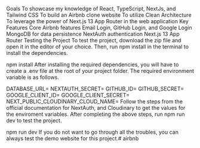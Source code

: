 Goals
To showcase my knowledge of React, TypeScript, NextJs, and Tailwind CSS
To build an Airbnb clone website
To utilize Clean Architecture
To leverage the power of Next.js 13 App Router in the web application
Key Features
Core Airbnb features
Email Login, GitHub Login, and Google Login
MongoDB for data persistence
NextAuth authentication
Next.js 13 App Router
Testing the Project
To test the project, download the zip file and open it in the editor of your choice. Then, run npm install in the terminal to install the dependencies.

npm install
After installing the required dependencies, you will have to create a .env file at the root of your project folder. The required environment variable is as follows.

DATABASE_URL=
NEXTAUTH_SECRET=
GITHUB_ID=
GITHUB_SECRET=
GOOGLE_CLIENT_ID=
GOOGLE_CLIENT_SECRET=
NEXT_PUBLIC_CLOUDINARY_CLOUD_NAME=
Follow the steps from the official documentation for NextAuth, and Cloudinary to get the values for the enviroment variables. After completing the above steps, run npm run dev to test the project.

npm run dev
If you do not want to go through all the troubles, you can always test the demo website for this project.# airbnb
